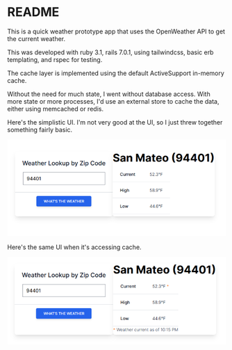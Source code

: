 # README

This is a quick weather prototype app that uses the OpenWeather API to get the current weather.

This was developed with ruby 3.1, rails 7.0.1, using tailwindcss, basic erb templating, and rspec for testing.

The cache layer is implemented using the default ActiveSupport in-memory cache.

Without the need for much state, I went without database access. With more state or more processes, I'd use an external store to cache the data, either using memcached or redis.

Here's the simplistic UI. I'm not very good at the UI, so I just threw together something fairly basic.

![UI not using cache](https://github.com/genehsu/weather-prototype/blob/main/public/Screenshot%202022-01-22%20221540.png "No Cache Use")

Here's the same UI when it's accessing cache.

![UI using cache](https://github.com/genehsu/weather-prototype/blob/main/public/Screenshot%202022-01-22%20221604.png "Cache Use")

